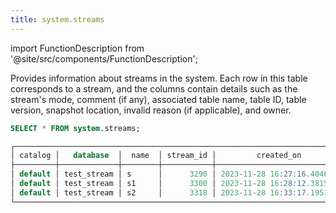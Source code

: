 ```yaml
---
title: system.streams
---
```

import FunctionDescription from '@site/src/components/FunctionDescription';

<FunctionDescription description="Introduced or updated: v1.2.223"/>

Provides information about streams in the system. Each row in this table corresponds to a stream, and the columns contain details such as the stream's mode, comment (if any), associated table name, table ID, table version, snapshot location, invalid reason (if applicable), and owner. 

```sql title="Example:"
SELECT * FROM system.streams;

┌──────────────────────────────────────────────────────────────────────────────────────────────────────────────────────────────────────────────────────────────────────────────────────────────────────────────────────────────────────────────────────────────────────────────┐
│ catalog │   database  │  name  │ stream_id │         created_on         │         updated_on         │     mode    │      comment     │   table_name  │ table_id │ table_version │                   snapshot_location                   │ invalid_reason │       owner      │
├─────────┼─────────────┼────────┼───────────┼────────────────────────────┼────────────────────────────┼─────────────┼──────────────────┼───────────────┼──────────┼───────────────┼───────────────────────────────────────────────────────┼────────────────┼──────────────────┤
│ default │ test_stream │ s      │      3290 │ 2023-11-28 16:27:16.404667 │ 2023-11-28 16:37:15.761127 │ append_only │                  │ test_stream.t │     3272 │          3342 │ 3264/3272/_ss/f143831d621c4c7a80f782a5f2ee2338_v4.mpk │                │ NULL             │
│ default │ test_stream │ s1     │      3300 │ 2023-11-28 16:28:12.381539 │ 2023-11-28 16:28:12.381539 │ append_only │                  │ test_stream.t │     3272 │          3298 │ 3264/3272/_ss/6e6a0a94b2a344e3b7eeff16fe6996dc_v4.mpk │                │ NULL             │
│ default │ test_stream │ s2     │      3318 │ 2023-11-28 16:33:17.195153 │ 2023-11-28 16:33:17.195154 │ append_only │ this is a stream │ test_stream.t │     3272 │          3282 │ 3264/3272/_ss/a746f1cdbea84a3a91510a7118475b7d_v4.mpk │                │ NULL             │
└──────────────────────────────────────────────────────────────────────────────────────────────────────────────────────────────────────────────────────────────────────────────────────────────────────────────────────────────────────────────────────────────────────────────┘
```